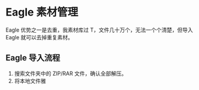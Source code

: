 # Eagle 素材管理

Eagle 优势之一是去重，我素材库过 T，文件几十万个，无法一个个清楚，但导入 Eagle 就可以去掉重复素材。

## Eagle 导入流程

1. 搜索文件夹中的 ZIP/RAR 文件，确认全部解压。
2. 将本地文件雅